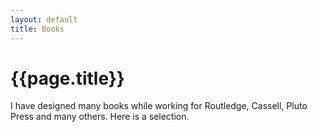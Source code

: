 ```yaml
---
layout: default
title: Books
---
```


# {{page.title}}

I have designed many books while working for Routledge, Cassell, Pluto Press and many others. Here is a selection.

